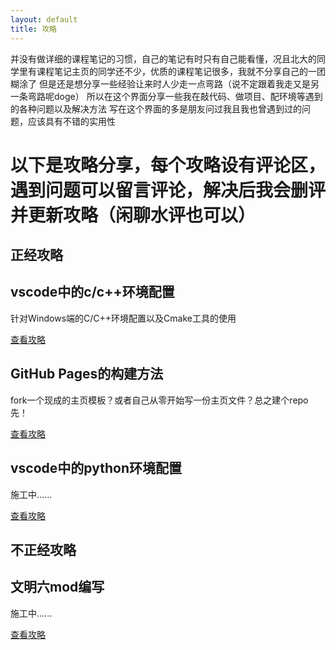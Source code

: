 ```yaml
---
layout: default
title: 攻略
---
```


并没有做详细的课程笔记的习惯，自己的笔记有时只有自己能看懂，况且北大的同学里有课程笔记主页的同学还不少，优质的课程笔记很多，我就不分享自己的一团糊涂了
但是还是想分享一些经验让来时人少走一点弯路（说不定跟着我走又是另一条弯路呢doge）
所以在这个界面分享一些我在敲代码、做项目、配环境等遇到的各种问题以及解决方法
写在这个界面的多是朋友问过我且我也曾遇到过的问题，应该具有不错的实用性


# 以下是攻略分享，每个攻略设有评论区，遇到问题可以留言评论，解决后我会删评并更新攻略（闲聊水评也可以）

## 正经攻略

<div class="grid">
  <div class="project-card">
  <h2>vscode中的c/c++环境配置</h2>
  <p>针对Windows端的C/C++环境配置以及Cmake工具的使用</p>
    <div class="button-container">
      <a href="{{ '/tutorial/c_in_vscode' | relative_url }}" class="secondary">查看攻略</a>
    </div>
  </div>

  <div class="project-card">
  <h2>GitHub Pages的构建方法</h2>
  <p>fork一个现成的主页模板？或者自己从零开始写一份主页文件？总之建个repo先！</p>
    <div class="button-container">
      <a href="{{ '/tutorial/github_pages' | relative_url }}" class="secondary">查看攻略</a>
    </div>
  </div>

  <div class="project-card">
  <h2>vscode中的python环境配置</h2>
  <p>施工中......</p>
    <div class="button-container">
      <a href="{{ '/tutorial/python_in_vscode' | relative_url }}" class="secondary">查看攻略</a>
    </div>
  </div>
</div>

## 不正经攻略

<div class="grid">

  <div class="project-card">
  <h2>文明六mod编写</h2>
  <p>施工中......</p>
    <div class="button-container">
      <a href="{{ '/tutorial/civi_sixth_mod' | relative_url }}" class="secondary">查看攻略</a>
    </div>
  </div>

</div>